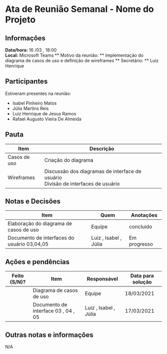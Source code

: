 # Ata de Reunião Semanal - Nome do Projeto

## Informações
**Data/hora:** 16 /03 , 18:00 <br>
**Local:** Microsoft Teams 
** Motivo da reunião: ** Implementação do diagrama de casos de uso e definição de wireframes
** Secretário: ** Luiz Henrique

## Participantes
Estiveram presentes na reunião:
- Isabel Pinheiro Matos
- Júlia Martins Reis
- Luiz Henrique de Jesus Ramos
- Rafael Augusto Vieira De Almeida

## Pauta

Item | Descrição
---- | ----
Casos de uso | Criação do diagrama 
Wireframes | Discussão dos diagramas de interface de usuário <br> Divisão de interfaces de usuário

## Notas e Decisões
Item | Quem | Anotações |
---- | ---- | ---- |
Elaboração do diagrama de casos de uso | Equipe | concluido |
Documento de interfaces do usuário 03,04,05 | Luiz , Isabel , Júlia | Em progresso |


## Ações e pendências
| Feito (S/N)? | Item | Responsável | Data para solução |
| ---- | ---- | ---- | ---- |
| | Diagrama de casos de uso | Equipe | 18/03/2021 |
| | Documento de interface 03 , 04 , 05 | Luiz , Isabel , Júlia | 17/03/2021 |

## Outras notas e informações
N/A

